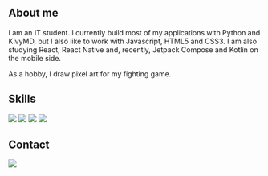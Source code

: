## About me
I am an IT student. I currently build most of my applications with Python and KivyMD, but I also like to work with Javascript, HTML5 and CSS3. 
I am also studying React, React Native and, recently, Jetpack Compose and Kotlin on the mobile side.

As a hobby, I draw pixel art for my fighting game.

## Skills
<img src="https://img.shields.io/badge/Python-3776AB?style=for-the-badge&logo=python&logoColor=white" /> <img src="https://img.shields.io/badge/JavaScript-F7DF1E?style=for-the-badge&logo=javascript&logoColor=black" /> <img src="https://img.shields.io/badge/HTML5-E34F26?style=for-the-badge&logo=html5&logoColor=white" /> <img src="https://img.shields.io/badge/CSS3-1572B6?style=for-the-badge&logo=css3&logoColor=white" />
  
## Contact 
<a href="https://www.linkedin.com/in/davi-felipe-fl-rodrigues/">
 <img src="https://img.shields.io/badge/LinkedIn-0077B5?style=for-the-badge&logo=linkedin&logoColor=white" />
</a>

<!---
davifelipef/davifelipef is a ✨ special ✨ repository because its `README.md` (this file) appears on your GitHub profile.
You can click the Preview link to take a look at your changes.
--->
